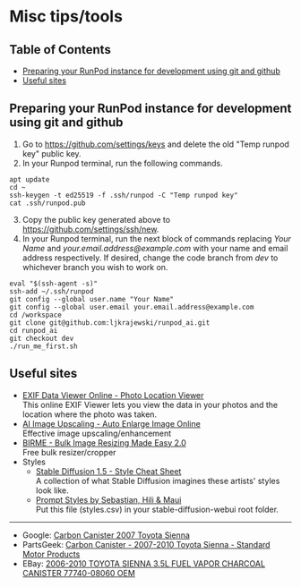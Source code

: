 # Misc tips/tools
## Table of Contents
- [Preparing your RunPod instance for development using git and github](#preparing-your-runpod-instance-for-development-using-git-and-github)
- [Useful sites](#useful-sites)
## Preparing your RunPod instance for development using git and github
1. Go to https://github.com/settings/keys and delete the old "Temp runpod key" public key.
2. In your Runpod terminal, run the following commands.
```
apt update
cd ~
ssh-keygen -t ed25519 -f .ssh/runpod -C "Temp runpod key"
cat .ssh/runpod.pub
```
3. Copy the public key generated above to https://github.com/settings/ssh/new.
4. In your Runpod terminal, run the next block of commands replacing _Your Name_ and _<nolink>your.email.address<span>@example.com_ with your name and email address respectively. If desired, change the code branch from _dev_ to whichever branch you wish to work on.
```
eval "$(ssh-agent -s)"
ssh-add ~/.ssh/runpod
git config --global user.name "Your Name"
git config --global user.email your.email.address@example.com
cd /workspace
git clone git@github.com:ljkrajewski/runpod_ai.git
cd runpod_ai
git checkout dev
./run_me_first.sh
```
## Useful sites
- [EXIF Data Viewer Online - Photo Location Viewer](https://linangdata.com/exif-reader/)  
This online EXIF Viewer lets you view the data in your photos and the location where the photo was taken.
- [AI Image Upscaling - Auto Enlarge Image Online](https://www.avaide.com/image-upscaler/)  
Effective image upscaling/enhancement 
- [BIRME - Bulk Image Resizing Made Easy 2.0](https://www.birme.net/?target_width=512&target_height=512)  
Free bulk resizer/cropper
- Styles
  - [Stable Diffusion 1.5 - Style Cheat Sheet](https://supagruen.github.io/StableDiffusion-CheatSheet/)  
A collection of what Stable Diffusion imagines these artists' styles look like.
  - [Prompt Styles by Sebastian, Hili & Maui](https://www.patreon.com/posts/sebs-hilis-79649068)  
Put this file (styles.csv) in your stable-diffusion-webui root folder.

----

- Google: [Carbon Canister 2007 Toyota Sienna](https://www.google.com/search?q=Carbon+Canister+2007+Toyota+Sienna)
- PartsGeek: [Carbon Canister - 2007-2010 Toyota Sienna - Standard Motor Products](https://www.partsgeek.com/kx8chkt-toyota-sienna-carbon-canister.html?utm_source=google&utm_medium=ff&utm_content=DN&utm_campaign=PartsGeek+Google+Base&utm_term=2007-2010+Toyota+Sienna+Carbon+Canister+Standard+Motor+Products+CP3396+07-10+Toyota+Carbon+Canister+2009+2008&fp=pp&gbm=a&cid=18313611776&gclid=Cj0KCQjwxuCnBhDLARIsAB-cq1raEqm7vTH2RdJlQl0YhyTixo8MlnxCX8tKSOfH1XvXZTYeJG42zeAaAkDiEALw_wcB)  
- EBay: [2006-2010 TOYOTA SIENNA 3.5L FUEL VAPOR CHARCOAL CANISTER 77740-08060 OEM](https://www.ebay.com/itm/386067966351?chn=ps&_trkparms=ispr%3D1&amdata=enc%3A1SvZLdHo5TBiF2LJoyFVYuA65&norover=1&mkevt=1&mkrid=711-117182-37290-0&mkcid=2&mkscid=101&itemid=386067966351&targetid=1644837434363&device=c&mktype=pla&googleloc=9007525&poi=&campaignid=20391901918&mkgroupid=154020128120&rlsatarget=pla-1644837434363&abcId=9316955&merchantid=427087022&gclid=Cj0KCQjwxuCnBhDLARIsAB-cq1ozyCPlJOG9VYOSNz9TrhsHUqXjeIeuz73mK-AntOE86lSnIraS48saAiMrEALw_wcB)
